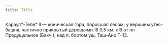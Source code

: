 ```yaml
---
title: Title
---
```


Караул*-Тепе* II — коническая гора, поросшая лесом; у вершины утес-башня,
частично прикрытый деревьями. В 0,5 км. к В от нп Предущельное (Бахч.), над п.
бортом ущ. Таш-Аир Г–13.

